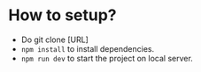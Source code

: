 # How to setup?

* Do git clone [URL]
* `npm install` to install dependencies.
* `npm run dev` to start the project on local server.

